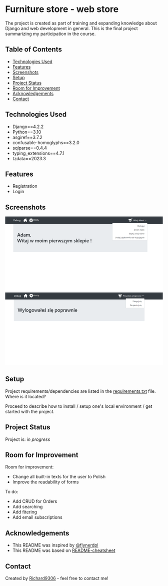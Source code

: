 # Furniture store - web store

The project is created as part of training and expanding knowledge about Django and web development in general. This is the final project summarizing my participation in the course.

## Table of Contents
* [Technologies Used](#technologies-used)
* [Features](#features)
* [Screenshots](#screenshots)
* [Setup](#setup)
* [Project Status](#project-status)
* [Room for Improvement](#room-for-improvement)
* [Acknowledgements](#acknowledgements)
* [Contact](#contact)


## Technologies Used
- Django==4.2.2
- Python==3.10
- asgiref==3.7.2
- confusable-homoglyphs==3.2.0
- sqlparse==0.4.4
- typing_extensions==4.7.1
- tzdata==2023.3



## Features
- Registration
- Login


## Screenshots
![Example screenshot](https://github.com/Richard9306/Furniture_store_/blob/develop/img/Zrzut%20ekranu%202023-07-06%20183134.png)
![Example screenshot](https://github.com/Richard9306/Furniture_store_/blob/develop/img/Zrzut%20ekranu%202023-07-06%20183154.png)



## Setup
Project requirements/dependencies are listed in the [requirements.txt]() file. Where is it located?

Proceed to describe how to install / setup one's local environment / get started with the project.


## Project Status
Project is:  _in progress_ 


## Room for Improvement

Room for improvement:
- Change all built-in texts for the user to Polish
- Improve the readability of forms

To do:
- Add CRUD for Orders
- Add searching
- Add fitering
- Add email subscriptions


## Acknowledgements
- This README was inspired by [@flynerdpl](https://www.flynerd.pl/) 
- This README was based on [README-cheatsheet](https://github.com/ritaly/README-cheatsheet/blob/master/README.md?plain=1)


## Contact
Created by [Richard9306](https://github.com/Richard9306) - feel free to contact me!
